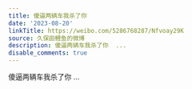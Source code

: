```yaml
---
title: 傻逼两辆车我杀了你
date: '2023-08-20'
linkTitle: https://weibo.com/5286768287/Nfvoay29K
source: 久保田鲤鱼的微博
description: 傻逼两辆车我杀了你  ...
disable_comments: true
---
```

傻逼两辆车我杀了你  ...